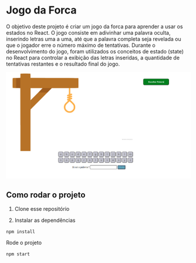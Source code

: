 # Jogo da Forca
O objetivo deste projeto é criar um jogo da forca para aprender a usar os estados no React. O jogo consiste em adivinhar uma palavra oculta, inserindo letras uma a uma, até que a palavra completa seja revelada ou que o jogador erre o número máximo de tentativas. Durante o desenvolvimento do jogo, foram utilizados os conceitos de estado (state) no React para controlar a exibição das letras inseridas, a quantidade de tentativas restantes e o resultado final do jogo.

![](./public/assets/forca.png)


## Como rodar o projeto

1. Clone esse repositório 

2. Instalar as dependências 


```
npm install
```

Rode o projeto

```
npm start
```



